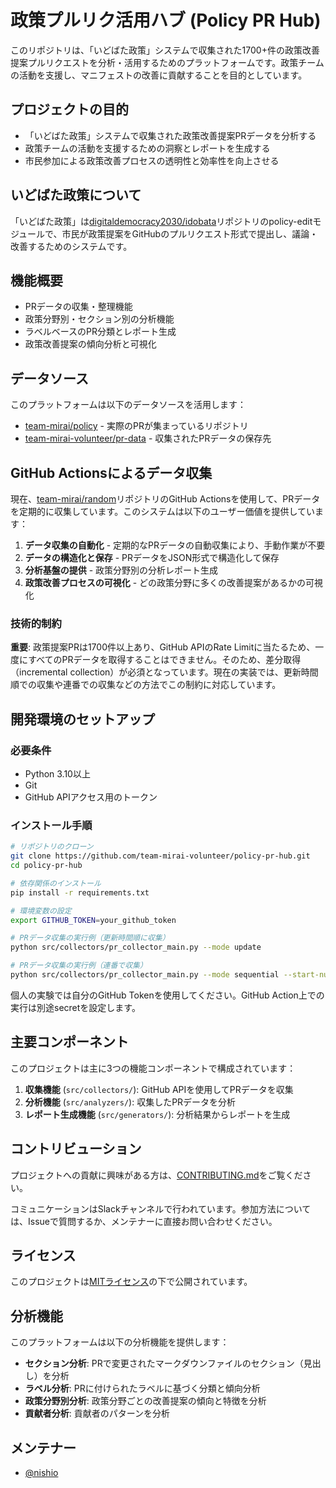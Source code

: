 # 政策プルリク活用ハブ (Policy PR Hub)

このリポジトリは、「いどばた政策」システムで収集された1700+件の政策改善提案プルリクエストを分析・活用するためのプラットフォームです。政策チームの活動を支援し、マニフェストの改善に貢献することを目的としています。

## プロジェクトの目的

- 「いどばた政策」システムで収集された政策改善提案PRデータを分析する
- 政策チームの活動を支援するための洞察とレポートを生成する
- 市民参加による政策改善プロセスの透明性と効率性を向上させる

## いどばた政策について

「いどばた政策」は[digitaldemocracy2030/idobata](https://github.com/digitaldemocracy2030/idobata)リポジトリのpolicy-editモジュールで、市民が政策提案をGitHubのプルリクエスト形式で提出し、議論・改善するためのシステムです。

## 機能概要

- PRデータの収集・整理機能
- 政策分野別・セクション別の分析機能
- ラベルベースのPR分類とレポート生成
- 政策改善提案の傾向分析と可視化

## データソース

このプラットフォームは以下のデータソースを活用します：

- [team-mirai/policy](https://github.com/team-mirai/policy) - 実際のPRが集まっているリポジトリ
- [team-mirai-volunteer/pr-data](https://github.com/team-mirai-volunteer/pr-data) - 収集されたPRデータの保存先

## GitHub Actionsによるデータ収集

現在、[team-mirai/random](https://github.com/team-mirai/random)リポジトリのGitHub Actionsを使用して、PRデータを定期的に収集しています。このシステムは以下のユーザー価値を提供しています：

1. **データ収集の自動化** - 定期的なPRデータの自動収集により、手動作業が不要
2. **データの構造化と保存** - PRデータをJSON形式で構造化して保存
3. **分析基盤の提供** - 政策分野別の分析レポート生成
4. **政策改善プロセスの可視化** - どの政策分野に多くの改善提案があるかの可視化

### 技術的制約

**重要**: 政策提案PRは1700件以上あり、GitHub APIのRate Limitに当たるため、一度にすべてのPRデータを取得することはできません。そのため、差分取得（incremental collection）が必須となっています。現在の実装では、更新時間順での収集や連番での収集などの方法でこの制約に対応しています。

## 開発環境のセットアップ

### 必要条件

- Python 3.10以上
- Git
- GitHub APIアクセス用のトークン

### インストール手順

```bash
# リポジトリのクローン
git clone https://github.com/team-mirai-volunteer/policy-pr-hub.git
cd policy-pr-hub

# 依存関係のインストール
pip install -r requirements.txt

# 環境変数の設定
export GITHUB_TOKEN=your_github_token

# PRデータ収集の実行例（更新時間順に収集）
python src/collectors/pr_collector_main.py --mode update

# PRデータ収集の実行例（連番で収集）
python src/collectors/pr_collector_main.py --mode sequential --start-number 1 --end-number 100
```

個人の実験では自分のGitHub Tokenを使用してください。GitHub Action上での実行は別途secretを設定します。

## 主要コンポーネント

このプロジェクトは主に3つの機能コンポーネントで構成されています：

1. **収集機能** (`src/collectors/`): GitHub APIを使用してPRデータを収集
2. **分析機能** (`src/analyzers/`): 収集したPRデータを分析
3. **レポート生成機能** (`src/generators/`): 分析結果からレポートを生成

## コントリビューション

プロジェクトへの貢献に興味がある方は、[CONTRIBUTING.md](./CONTRIBUTING.md)をご覧ください。

コミュニケーションはSlackチャンネルで行われています。参加方法については、Issueで質問するか、メンテナーに直接お問い合わせください。

## ライセンス

このプロジェクトは[MITライセンス](./LICENSE)の下で公開されています。

## 分析機能

このプラットフォームは以下の分析機能を提供します：

- **セクション分析**: PRで変更されたマークダウンファイルのセクション（見出し）を分析
- **ラベル分析**: PRに付けられたラベルに基づく分類と傾向分析
- **政策分野別分析**: 政策分野ごとの改善提案の傾向と特徴を分析
- **貢献者分析**: 貢献者のパターンを分析

## メンテナー

- [@nishio](https://github.com/nishio)
